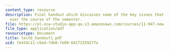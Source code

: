 ```yaml
---
content_type: resource
description: Final handout which discusses some of the key issues that have been raised
  over the course of the semester.
file: https://ol-ocw-studio-app-qa.s3.amazonaws.com/courses/11-947-new-century-cities-real-estate-digital-technology-and-design-fall-2004/7e434c11c6ed7db87e896417325927fa_lect6_handout1.pdf
file_type: application/pdf
resourcetype: Document
title: lect6_handout1.pdf
uid: 7e434c11-c6ed-7db8-7e89-6417325927fa
---
```

